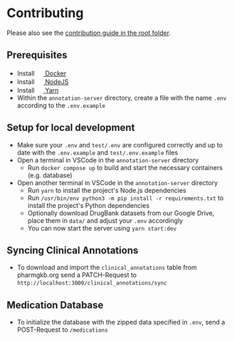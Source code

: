 # Contributing

Please also see the [contribution guide in the root folder](../CONTRIBUTING.md).

## Prerequisites

- Install [<img
  src="https://user-images.githubusercontent.com/58258541/143049489-668aea70-bb2c-420d-b3e8-e0edc42a4e92.png"
  width="16" height="16"> Docker](https://docs.docker.com/get-docker/)
- Install [<img
  src="https://user-images.githubusercontent.com/58258541/143050266-4a2030d1-c319-447d-812b-2ad8a4020d48.png"
  width="16" height="16"> NodeJS](https://nodejs.org)
- Install [<img
  src="https://user-images.githubusercontent.com/58258541/143050227-b374b1f7-e28e-4b90-b7f0-b9112521d3b1.png"
  width="16" height="16"> Yarn](https://yarnpkg.com/)
- Within the `annotation-server` directory, create a file with the name `.env`
  according to the `.env.example`

## Setup for local development

- Make sure your `.env` and `test/.env` are configured correctly and up to date
  with the `.env.example` and `test/.env.example` files
- Open a terminal in VSCode in the `annotation-server` directory
  - Run `docker compose up` to build and start the necessary containers (e.g.
    database)
- Open another terminal in VSCode in the `annotation-server` directory
  - Run `yarn` to install the project's Node.js dependencies
  - Run `/usr/bin/env python3 -m pip install -r requirements.txt` to install
    the project's Python dependencies
  - Optionally download DrugBank datasets from our Google Drive, place them in
    `data/` and adjust your `.env` accordingly
  - You can now start the server using `yarn start:dev`

## Syncing Clinical Annotations

- To download and import the `clinical_annotations` table from pharmgkb.org
  send a PATCH-Request to `http://localhost:3000/clinical_annotations/sync`

## Medication Database

- To initialize the database with the zipped data specified in `.env`, send a
  POST-Request to `/medications`
